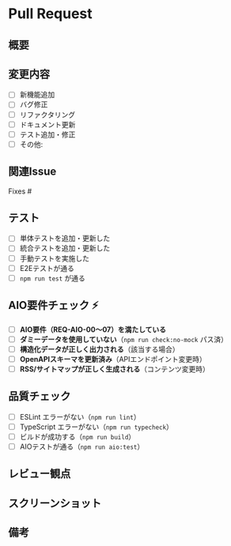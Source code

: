 # Pull Request

## 概要
<!-- 変更内容の概要を記載 -->

## 変更内容
- [ ] 新機能追加
- [ ] バグ修正
- [ ] リファクタリング
- [ ] ドキュメント更新
- [ ] テスト追加・修正
- [ ] その他: 

## 関連Issue
<!-- 関連するIssue番号を記載 -->
Fixes #

## テスト
- [ ] 単体テストを追加・更新した
- [ ] 統合テストを追加・更新した
- [ ] 手動テストを実施した
- [ ] E2Eテストが通る
- [ ] `npm run test` が通る

## AIO要件チェック ⚡
<!-- REQ-AIO-00〜07 の遵守確認 -->
- [ ] **AIO要件（REQ-AIO-00〜07）を満たしている**
- [ ] **ダミーデータを使用していない**（`npm run check:no-mock` パス済）
- [ ] **構造化データが正しく出力される**（該当する場合）
- [ ] **OpenAPIスキーマを更新済み**（APIエンドポイント変更時）
- [ ] **RSS/サイトマップが正しく生成される**（コンテンツ変更時）

## 品質チェック
- [ ] ESLint エラーがない（`npm run lint`）
- [ ] TypeScript エラーがない（`npm run typecheck`）
- [ ] ビルドが成功する（`npm run build`）
- [ ] AIOテストが通る（`npm run aio:test`）

## レビュー観点
<!-- レビュアーに確認してほしい点を記載 -->

## スクリーンショット
<!-- UIに変更がある場合はスクリーンショットを添付 -->

## 備考
<!-- その他の補足事項 -->